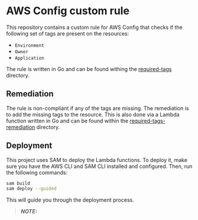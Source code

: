# AWS Config custom rule

This repository contains a custom rule for AWS Config that checks if the following set of tags are present on the resources:

- `Environment`
- `Owner`
- `Application`

The rule is written in Go and can be found withing the [required-tags](/required-tags/) directory.

## Remediation

The rule is non-compliant if any of the tags are missing. The remediation is to add the missing tags to the resource. This is also done via a Lambda function written in Go and can be found within the [required-tags-remediation](/required-tags-remediation/) directory.

## Deployment

This project uses SAM to deploy the Lambda functions. To deploy it, make sure you have the AWS CLI and SAM CLI installed and configured. Then, run the following commands:

```bash
sam build
sam deploy --guided
```

This will guide you through the deployment process.

> **_NOTE:_** 